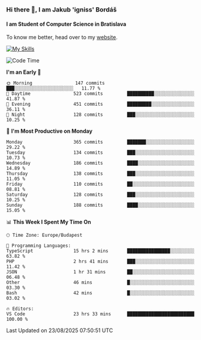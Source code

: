 ### Hi there 👋, I am Jakub 'igniss' Bordáš

#### I am Student of Computer Science in Bratislava
To know me better, head over to my [website](https://bordas.sk).

[![My Skills](https://skillicons.dev/icons?i=js,typescript,html,css,figma,svelte,vue,next,postgresql,nest,express,nodejs)](https://bordas.sk)


<!--START_SECTION:waka-->
![Code Time](http://img.shields.io/badge/Code%20Time-2%2C062%20hrs%2050%20mins-blue)

**I'm an Early 🐤** 

```text
🌞 Morning                147 commits         ███░░░░░░░░░░░░░░░░░░░░░░   11.77 % 
🌆 Daytime                523 commits         ██████████░░░░░░░░░░░░░░░   41.87 % 
🌃 Evening                451 commits         █████████░░░░░░░░░░░░░░░░   36.11 % 
🌙 Night                  128 commits         ███░░░░░░░░░░░░░░░░░░░░░░   10.25 % 
```
📅 **I'm Most Productive on Monday** 

```text
Monday                   365 commits         ███████░░░░░░░░░░░░░░░░░░   29.22 % 
Tuesday                  134 commits         ███░░░░░░░░░░░░░░░░░░░░░░   10.73 % 
Wednesday                186 commits         ████░░░░░░░░░░░░░░░░░░░░░   14.89 % 
Thursday                 138 commits         ███░░░░░░░░░░░░░░░░░░░░░░   11.05 % 
Friday                   110 commits         ██░░░░░░░░░░░░░░░░░░░░░░░   08.81 % 
Saturday                 128 commits         ███░░░░░░░░░░░░░░░░░░░░░░   10.25 % 
Sunday                   188 commits         ████░░░░░░░░░░░░░░░░░░░░░   15.05 % 
```


📊 **This Week I Spent My Time On** 

```text
🕑︎ Time Zone: Europe/Budapest

💬 Programming Languages: 
TypeScript               15 hrs 2 mins       ████████████████░░░░░░░░░   63.82 % 
PHP                      2 hrs 41 mins       ███░░░░░░░░░░░░░░░░░░░░░░   11.42 % 
JSON                     1 hr 31 mins        ██░░░░░░░░░░░░░░░░░░░░░░░   06.48 % 
Other                    46 mins             █░░░░░░░░░░░░░░░░░░░░░░░░   03.30 % 
Bash                     42 mins             █░░░░░░░░░░░░░░░░░░░░░░░░   03.02 % 

🔥 Editors: 
VS Code                  23 hrs 33 mins      █████████████████████████   100.00 % 
```


 Last Updated on 23/08/2025 07:50:51 UTC
<!--END_SECTION:waka-->
